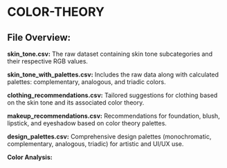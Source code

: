 # COLOR-THEORY

## File Overview:

**skin_tone.csv:**
The raw dataset containing skin tone subcategories and their respective RGB values.

**skin_tone_with_palettes.csv:**
Includes the raw data along with calculated palettes: complementary, analogous, and triadic colors.

**clothing_recommendations.csv:**
Tailored suggestions for clothing based on the skin tone and its associated color theory.

**makeup_recommendations.csv:**
Recommendations for foundation, blush, lipstick, and eyeshadow based on color theory palettes.

**design_palettes.csv:**
Comprehensive design palettes (monochromatic, complementary, analogous, triadic) for artistic and UI/UX use.

**Color Analysis:**

